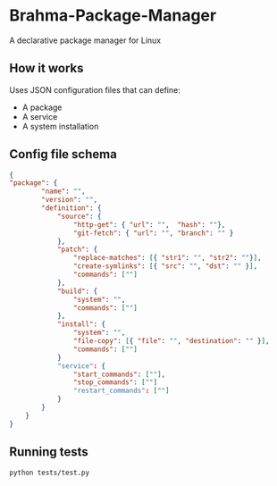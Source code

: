 # Brahma-Package-Manager
A declarative package manager for Linux 

## How it works
Uses JSON configuration files that can define:
- A package
- A service
- A system installation

## Config file schema
```json
{
"package": {
        "name": "",
        "version": "",
        "definition": {
            "source": {
                "http-get": { "url": "",  "hash": ""},
                "git-fetch": { "url": "", "branch": "" }
            },
            "patch": {
                "replace-matches": [{ "str1": "", "str2": ""}],
                "create-symlinks": [{ "src": "", "dst": "" }],
                "commands": [""]
            },
            "build": {
                "system": "",
                "commands": [""]
            },
            "install": {
                "system": "",
                "file-copy": [{ "file": "", "destination": "" }],
                "commands": [""]
            }
            "service": {
                "start_commands": [""],
                "stop_commands": [""]
                "restart_commands": [""]
            }
        }
    }
}
```

## Running tests
``` sh
python tests/test.py
```
